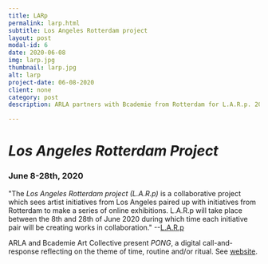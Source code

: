 ```yaml
---
title: LARp
permalink: larp.html
subtitle: Los Angeles Rotterdam project
layout: post
modal-id: 6
date: 2020-06-08
img: larp.jpg
thumbnail: larp.jpg
alt: larp
project-date: 06-08-2020
client: none
category: post
description: ARLA partners with Bcademie from Rotterdam for L.A.R.p. 2020. Online. 06/08-28/2020.  

---
```


<h1><i>Los Angeles Rotterdam Project</i></h1>
<h3>June 8-28th, 2020</h3>

 "The <i>Los Angeles Rotterdam project (L.A.R.p)</i> is a collaborative project which sees artist initiatives 
 from Los Angeles paired up with initiatives from Rotterdam to make a series of online exhibitions. 
 L.A.R.p will take place between the 8th and 28th of June 2020 during which time each initiative pair 
 will be creating works in collaboration." --<a href="https://larp.hotglue.me/about">L.A.R.p</a>
 
 
ARLA and Bcademie Art Collective present <i>PONG</i>, a digital call-and-response reflecting on the theme of time, 
routine and/or ritual.  See <a href="https://larp.hotglue.me/?exhibition_5">website</a>.



<img src = "img/portfolio/larp1.jpg" class="img-responsive img-centered" alt="">

<img src = "img/portfolio/larp2.jpg" class="img-responsive img-centered" alt="">

<img src = "img/portfolio/larp3.jpg" class="img-responsive img-centered" alt="">

<img src = "img/portfolio/larp4.jpg" class="img-responsive img-centered" alt="">

<img src = "img/portfolio/clippy.jpg" class="img-responsive img-centered" alt="">